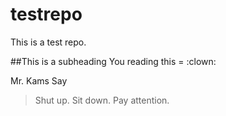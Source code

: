 # testrepo
This is a test repo.

##This is a subheading
You reading this = :clown:

Mr. Kams Say
> Shut up.
> Sit down.
> Pay attention.
